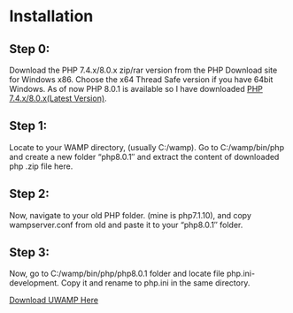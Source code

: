 # Installation
 
## Step 0:
Download the PHP 7.4.x/8.0.x zip/rar version from the PHP Download site for Windows x86. Choose the x64 Thread Safe version if you have 64bit Windows. As of now PHP 8.0.1 is available so I have downloaded [PHP 7.4.x/8.0.x(Latest Version)](https://github.com/SIFORTECH-DEV/uwamp/blob/main/php8.0.9.zip).

## Step 1:
Locate to your WAMP directory, (usually C:/wamp). Go to C:/wamp/bin/php and create a new folder “php8.0.1″ and extract the content of downloaded php .zip file here.

## Step 2:
Now, navigate to your old PHP folder. (mine is php7.1.10), and copy wampserver.conf from old and paste it to your “php8.0.1″ folder.

## Step 3:
Now, go to C:/wamp/bin/php/php8.0.1 folder and locate file php.ini-development. Copy it and rename to php.ini in the same directory.

[Download UWAMP Here](https://www.uwamp.com/en/?page=download)
